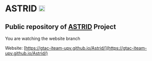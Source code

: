



# ASTRID <img src="https://gtac-iteam-upv.github.io/Astrid/images/astrid2.png" width=20>

## Public repository of [ASTRID](https://gtac-iteam-upv.github.io/Astrid/) Project


You are watching the website branch



Website: [https://gtac-iteam-upv.github.io/Astrid/](https://gtac-iteam-upv.github.io/Astrid/)